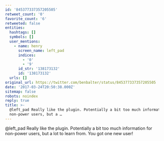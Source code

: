 ```yaml
---
id: '845377337357205505'
retweet_count: '0'
favorite_count: '6'
retweeted: false
entities:
  hashtags: []
  symbols: []
  user_mentions:
    - name: henry
      screen_name: left_pad
      indices:
        - '0'
        - '9'
      id_str: '138173132'
      id: '138173132'
  urls: []
original_url: https://twitter.com/benbalter/status/845377337357205505
date: '2017-03-24T20:50:38.000Z'
sitemap: false
robots: noindex
reply: true
title: >-
  @left_pad Really like the plugin. Potentially a bit too much information for
  non-power users, but a …
---
```


@left_pad Really like the plugin. Potentially a bit too much information for non-power users, but a lot to learn from. You got one new user!